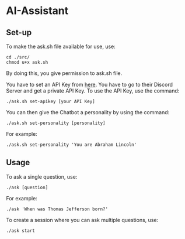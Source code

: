 # AI-Assistant

## Set-up

To make the ask.sh file available for use, use:
```
cd ./src/
chmod u+x ask.sh
```
By doing this, you give permission to ask.sh file.

You have to set an API Key from [here](https://github.com/PawanOsman/ChatGPT). You have to go to their Discord Server and get a private API Key. To use the API Key, use the command:
```
./ask.sh set-apikey [your API Key]
```

You can then give the Chatbot a personality by using the command:
```
./ask.sh set-personality [personality]
```
For example:
```
./ask.sh set-personality 'You are Abraham Lincoln'
```

## Usage

To ask a single question, use:
```
./ask [question]
```
For example:
```
./ask 'When was Thomas Jefferson born?'
```

To create a session where you can ask multiple questions, use:
```
./ask start
```